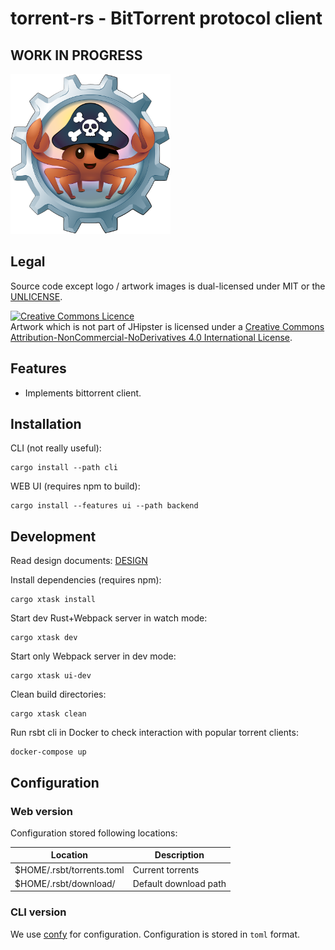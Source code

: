 # torrent-rs - BitTorrent protocol client

## WORK IN PROGRESS

<img alt="RSBT" src="frontend/www/src/main/webapp/content/images/rsbt_mascot.svg" width="256px" height="256px">

## Legal

Source code except logo / artwork images is dual-licensed under MIT or the [UNLICENSE](http://unlicense.org/).

<a rel="license" href="http://creativecommons.org/licenses/by-nc-nd/4.0/"><img alt="Creative Commons Licence" style="border-width:0" src="https://i.creativecommons.org/l/by-nc-nd/4.0/88x31.png" /></a><br />Artwork which is not part of JHipster is licensed under a <a rel="license" href="http://creativecommons.org/licenses/by-nc-nd/4.0/">Creative Commons Attribution-NonCommercial-NoDerivatives 4.0 International License</a>.

## Features

- Implements bittorrent client.

## Installation

CLI (not really useful):

    cargo install --path cli

WEB UI (requires npm to build):

    cargo install --features ui --path backend

## Development

Read design documents: [DESIGN](DESIGN.md)

Install dependencies (requires npm):

    cargo xtask install

Start dev Rust+Webpack server in watch mode:

    cargo xtask dev

Start only Webpack server in dev mode:

    cargo xtask ui-dev

Clean build directories:

    cargo xtask clean

Run rsbt cli in Docker to check interaction with popular torrent clients:

    docker-compose up

## Configuration

### Web version

Configuration stored following locations:

| Location                  | Description           |
|---------------------------|-----------------------|
| $HOME/.rsbt/torrents.toml | Current torrents      |
| $HOME/.rsbt/download/     | Default download path |

### CLI version

We use [confy](https://docs.rs/confy) for configuration. Configuration is stored in `toml` format.
